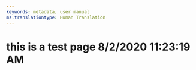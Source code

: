 ```yaml
---
keywords: metadata, user manual
ms.translationtype: Human Translation
---
```

# this is a test page 8/2/2020 11:23:19 AM